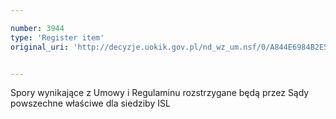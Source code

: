 ```yaml
---

number: 3944
type: 'Register item'
original_uri: 'http://decyzje.uokik.gov.pl/nd_wz_um.nsf/0/A844E6984B2E563CC1257AB1002DAE45?OpenDocument'


---
```


Spory wynikające z Umowy i Regulaminu rozstrzygane będą przez Sądy powszechne właściwe dla siedziby ISL
